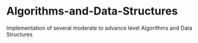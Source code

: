 # Algorithms-and-Data-Structures
Implementation of several moderate to advance level Algorithms and Data Structures
